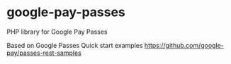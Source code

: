 # google-pay-passes
PHP library for Google Pay Passes

Based on Google Passes Quick start examples https://github.com/google-pay/passes-rest-samples